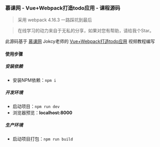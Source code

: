 ### 慕课网 - Vue+Webpack打造todo应用 - 课程源码

> 采用 webpack 4.16.3 一路踩坑到最后

> 在线学习的动力来自于无私的分享，如果对您有帮助，请给我个Star。

此源码基于 [慕课网](https://www.imooc.com/) Jokcy老师的 [Vue+Webpack打造todo应用](https://www.imooc.com/learn/935) 视频教程编写

#### 使用步骤

##### 安装依赖
- 安装NPM依赖：`npm i`


##### 开发环境
- 启动项目：`npm run dev`
- 浏览器预览：__localhost:8000__


##### 生产环境
- 启动项目打包：`npm run build`
